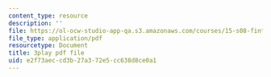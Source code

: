 ```yaml
---
content_type: resource
description: ''
file: https://ol-ocw-studio-app-qa.s3.amazonaws.com/courses/15-s08-fintech-shaping-the-financial-world-spring-2020/e2f73aeccd3b27a372e5cc638d8ce0a1_LaP0Ut84GzI.pdf
file_type: application/pdf
resourcetype: Document
title: 3play pdf file
uid: e2f73aec-cd3b-27a3-72e5-cc638d8ce0a1
---
```

